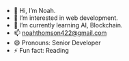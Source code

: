 - 👋 Hi, I’m Noah.
- 👀 I’m interested in web development.
- 🌱 I’m currently learning AI, Blockchain.
- 📫 noahthomson422@gmail.com
- 😄 Pronouns: Senior Developer
- ⚡ Fun fact: Reading

<!---
noahthomson-vue/noahthomson-vue is a ✨ special ✨ repository because its `README.md` (this file) appears on your GitHub profile.
You can click the Preview link to take a look at your changes.
--->
